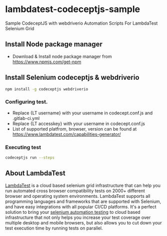 # lambdatest-codeceptjs-sample
Sample CodeceptJS with webdriverio Automation Scripts For LambdaTest Selenium Grid
 

## Install Node package manager
- Download & Install node package manager from
   https://www.npmjs.com/get-npm

## Install Selenium codeceptjs & webdriverio
```bash
npm install -g codeceptjs webdriverio
```

### Configuring test.
- Replace {LT username} with your username in codecept.conf.js and .gitlab-ci.yml
- Replace {LT accesskey}  with your username in codecept.conf.js
- List of supported platfrom, browser, version can be found at https://www.lambdatest.com/capabilities-generator/


### Executing test
```bash
codeceptjs run --steps 
```
## About LambdaTest

[LambdaTest](https://www.lambdatest.com/) is a cloud based selenium grid infrastructure that can help you run automated cross browser compatibility tests on 2000+ different browser and operating system environments. LambdaTest supports all programming languages and frameworks that are supported with Selenium, and have easy integrations with all popular CI/CD platforms. It's a perfect solution to bring your [selenium automation testing](https://www.lambdatest.com/selenium-automation) to cloud based infrastructure that not only helps you increase your test coverage over multiple desktop and mobile browsers, but also allows you to cut down your test execution time by running tests on parallel.
